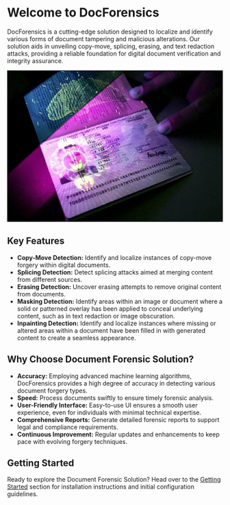# Welcome to DocForensics

DocForensics is a cutting-edge solution designed to localize and identify various forms of document tampering and malicious alterations. Our solution aids in unveiling copy-move, splicing, erasing, and text redaction attacks, providing a reliable foundation for digital document verification and integrity assurance.

![Document Forensic Solution Illustration](assets/images/dfs-illustration.jpg)

## Key Features

- **Copy-Move Detection:** Identify and localize instances of copy-move forgery within digital documents.
- **Splicing Detection:** Detect splicing attacks aimed at merging content from different sources.
- **Erasing Detection:** Uncover erasing attempts to remove original content from documents.
- **Masking Detection:** Identify areas within an image or document where a solid or patterned overlay has been applied to conceal underlying content, such as in text redaction or image obscuration.
- **Inpainting Detection:** Identify and localize instances where missing or altered areas within a document have been filled in with generated content to create a seamless appearance.

## Why Choose Document Forensic Solution?

- **Accuracy:** Employing advanced machine learning algorithms, DocForensics provides a high degree of accuracy in detecting various document forgery types.
- **Speed:** Process documents swiftly to ensure timely forensic analysis.
- **User-Friendly Interface:** Easy-to-use UI ensures a smooth user experience, even for individuals with minimal technical expertise.
- **Comprehensive Reports:** Generate detailed forensic reports to support legal and compliance requirements.
- **Continuous Improvement:** Regular updates and enhancements to keep pace with evolving forgery techniques.

## Getting Started

Ready to explore the Document Forensic Solution? Head over to the [Getting Started](getting_started.md) section for installation instructions and initial configuration guidelines.

